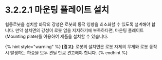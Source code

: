 # 3.2.2.1 마운팅 플레이트 설치

협동로봇을 설치할 바닥의 강성은 로봇의 동적 영향을 최소화할 수 있도록 설계해야 합니다. 만약 설치면의 강성이 로봇 암을 지지하기에 부족하다면, 마운팅 플레이트\(Mounting plate\)를 이용하여 제품을 설치할 수 있습니다.

{% hint style="warning" %}
**\[경고\]**: 로봇의 설치면은 로봇 자체의 무게와 로봇 동작 시 발생하는 하중을 모두 견딜 만큼 견고해야 합니다.
{% endhint %}



